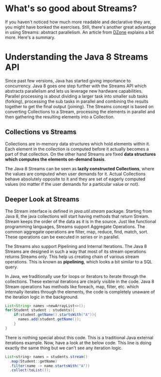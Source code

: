 # What's so good about Streams?
If you haven't noticed how much more readable and declarative they are, you might have bonked the exercises.
Still, there's another great advantage in using Streams: abstract parallelism.
An article from [DZone](https://dzone.com/articles/understanding-java-8-streams-1) explains a bit more. 
Here's a summary.

# Understanding the Java 8 Streams API
Since past few versions, Java has started giving importance to concurrency. 
Java 8 goes one step further with the Streams API which abstracts parallelism and lets us leverage new hardware capabilities.
Parallel processing is about dividing a larger task into smaller sub tasks (forking), processing the sub tasks in parallel and combining the results together to get the final output (joining). The Streams concept is based on converting Collections to a Stream, processing the elements in parallel and then gathering the resulting elements into a Collection.

## Collections vs Streams
Collections are in-memory data structures which hold elements within it. 
Each element in the collection is computed before it actually becomes a part of that collection. 
On the other hand Streams are fixed **data structures which computes the elements on-demand basis**.

The Java 8 Streams can be seen as **lazily constructed Collections**, where the values are computed when user demands for it. 
Actual Collections behave absolutely opposite to it and they are set of eagerly computed values (no matter if the user demands for a particular value or not).

## Deeper Look at Streams
The Stream interface is defined in *java.util.stream* package.
Starting from Java 8, the java collections will start having methods that return Stream.
Stream keeps the order of the data as it is in the source.
Just like functional programming languages, Streams support Aggregate Operations. 
The common aggregate operations are filter, map, reduce, find, match, sort. 
These operations can be executed in series or in parallel.

The Streams also support Pipelining and Internal Iterations. 
The Java 8 Streams are designed in such a way that most of its stream operations returns Streams only. 
This help us creating chain of various stream operations. 
This is known as **pipelining**, which looks a bit similar to a SQL query.

In Java, we traditionally use for loops or iterators to iterate through the collections. 
These external iterations are clearly visible in the code.
Java 8 Stream operations has methods like foreach, map, filter, etc. which internally iterates through the elements,
the code is completely unaware of the iteration logic in the background.

````java
List<String> names =newArrayList<>();
for(Student student : students){
    if(student.getName().startsWith("A")){
      names.add(student.getName());
    }
}
````

There is nothing special about this code. This is a traditional Java external iterations example. 
Now, have a look at the below code. This line is doing exactly the same thing but we can't see any iteration logic.

````java
List<string> names = students.stream()
  .map(Student::getName)
  .filter(name -> name.startsWith("A"))
  .collect(toList());
````